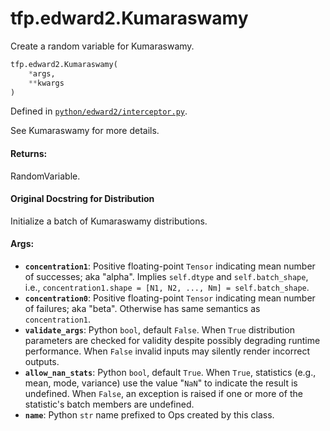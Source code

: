 <div itemscope itemtype="http://developers.google.com/ReferenceObject">
<meta itemprop="name" content="tfp.edward2.Kumaraswamy" />
<meta itemprop="path" content="Stable" />
</div>

# tfp.edward2.Kumaraswamy

Create a random variable for Kumaraswamy.

``` python
tfp.edward2.Kumaraswamy(
    *args,
    **kwargs
)
```



Defined in [`python/edward2/interceptor.py`](https://github.com/tensorflow/probability/tree/master/tensorflow_probability/python/edward2/interceptor.py).

<!-- Placeholder for "Used in" -->

See Kumaraswamy for more details.

#### Returns:

RandomVariable.


#### Original Docstring for Distribution

Initialize a batch of Kumaraswamy distributions.

#### Args:


* <b>`concentration1`</b>: Positive floating-point `Tensor` indicating mean
  number of successes; aka "alpha". Implies `self.dtype` and
  `self.batch_shape`, i.e.,
  `concentration1.shape = [N1, N2, ..., Nm] = self.batch_shape`.
* <b>`concentration0`</b>: Positive floating-point `Tensor` indicating mean
  number of failures; aka "beta". Otherwise has same semantics as
  `concentration1`.
* <b>`validate_args`</b>: Python `bool`, default `False`. When `True` distribution
  parameters are checked for validity despite possibly degrading runtime
  performance. When `False` invalid inputs may silently render incorrect
  outputs.
* <b>`allow_nan_stats`</b>: Python `bool`, default `True`. When `True`, statistics
  (e.g., mean, mode, variance) use the value "`NaN`" to indicate the
  result is undefined. When `False`, an exception is raised if one or
  more of the statistic's batch members are undefined.
* <b>`name`</b>: Python `str` name prefixed to Ops created by this class.